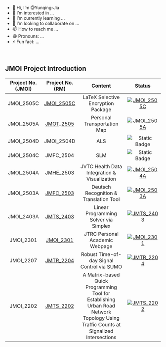 - 👋 Hi, I’m @Yunqing-Jia
- 👀 I’m interested in ...
- 🌱 I’m currently learning ...
- 💞️ I’m looking to collaborate on ...
- 📫 How to reach me ...
- 😄 Pronouns: ...
- ⚡ Fun fact: ...

<!---
Yunqing-Jia/Yunqing-Jia is a ✨ special ✨ repository because its `README.md` (this file) appears on your GitHub profile.
You can click the Preview link to take a look at your changes.
--->

<br>

## JMOI Project Introduction

<div align="center">

| Project No. (JMOI)  | Project No. (RM) | Content   | Status   |
|:------:|:------:|:------:|:------:|
| JMOI_2505C |  [JMOI_2505C](https://github.com/Yunqing-Jia/JMOI_2505C) | LaTeX Selective Encryption Package | [![JMOI_2505C](https://img.shields.io/badge/Status-Online-00ff00.svg)](https://github.com/Yunqing-Jia/JMOI_2505C)|
| JMOI_2505A |  [JMOT_2505](https://yunqing-jia.github.io/JTRC/more/transmap/) | Personal Transportation Map | [![JMOI_2505A](https://img.shields.io/badge/Status-Online-00ff00.svg)](https://yunqing-jia.github.io/JTRC/more/transmap/)|
| JMOI_2504D  | JMOI_2504D | ALS  | ![Static Badge](https://img.shields.io/badge/Status-Launch-3580bb)   |
| JMOI_2504C  | JMFC_2504 | SLM  | ![Static Badge](https://img.shields.io/badge/Status-Launch-3580bb)   |
| JMOI_2504A  | [JMHE_2503](https://github.com/Yunqing-Jia/JMHE_2503) | JVTC Health Data Integration & Visualization | [![JMOI_2504A](https://img.shields.io/badge/Status-Ongoing-ffff00.svg)](https://github.com/Yunqing-Jia/JMHE_2503)   |
| JMOI_2503A  | [JMFC_2503](#) | Deutsch Recognition & Translation Tool | [![JMOI_2503A](https://img.shields.io/badge/Status-Ongoing-ffff00.svg)](#)   |
| JMOI_2403A  | [JMTS_2403](https://github.com/Yunqing-Jia/JMTS_2403) | Linear Programming Solver via Simplex | [![JMTS_2403](https://img.shields.io/badge/Status-Online-00ff00.svg)](https://github.com/Yunqing-Jia/JMTS_2403)   |
| JMOI_2301  | [JMOI_2301](https://github.com/Yunqing-Jia/JTRC) | JTRC Personal Academic Webpage | [![JMOI_2301](https://img.shields.io/badge/Status-Online-00ff00.svg)](https://github.com/Yunqing-Jia/JTRC)   |
| JMOI_2207  | [JMTR_2204](https://github.com/Yunqing-Jia/JMTR_2204) | Robust Time-of-day Signal Control via SUMO | [![JMTR_2204](https://img.shields.io/badge/Status-Online-00ff00.svg)](https://github.com/Yunqing-Jia/JMTR_2204)   |
| JMOI_2202  | [JMTS_2202](https://github.com/Yunqing-Jia/JMTS_2202) | A Matrix-based Quick Programming Tool for Establishing Urban Road Network Topology Using Traﬀic Counts at Signalized Intersections | [![JMTS_2202](https://img.shields.io/badge/Status-Online-00ff00.svg)](https://github.com/Yunqing-Jia/JMTS_2202)   |
</div>
